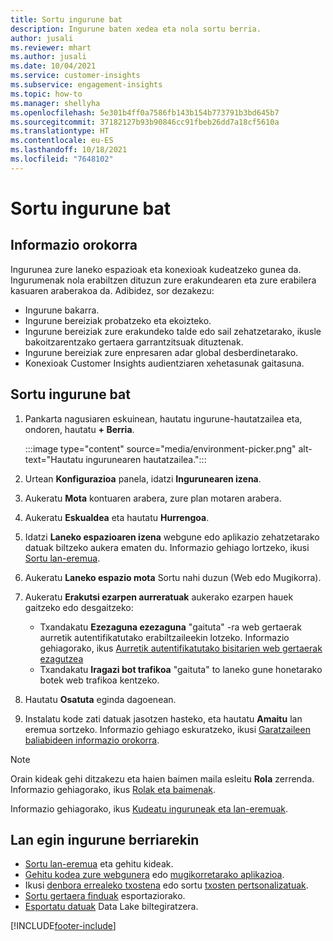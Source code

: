 ```yaml
---
title: Sortu ingurune bat
description: Ingurune baten xedea eta nola sortu berria.
author: jusali
ms.reviewer: mhart
ms.author: jusali
ms.date: 10/04/2021
ms.service: customer-insights
ms.subservice: engagement-insights
ms.topic: how-to
ms.manager: shellyha
ms.openlocfilehash: 5e301b4ff0a7586fb143b154b773791b3bd645b7
ms.sourcegitcommit: 37182127b93b90846cc91fbeb26dd7a18cf5610a
ms.translationtype: HT
ms.contentlocale: eu-ES
ms.lasthandoff: 10/18/2021
ms.locfileid: "7648102"
---
```

# <a name="create-a-new-environment"></a>Sortu ingurune bat 

## <a name="overview"></a>Informazio orokorra

Ingurunea zure laneko espazioak eta konexioak kudeatzeko gunea da. Ingurumenak nola erabiltzen dituzun zure erakundearen eta zure erabilera kasuaren araberakoa da. Adibidez, sor dezakezu:

- Ingurune bakarra.
- Ingurune bereiziak probatzeko eta ekoizteko.
- Ingurune bereiziak zure erakundeko talde edo sail zehatzetarako, ikusle bakoitzarentzako gertaera garrantzitsuak dituztenak.
- Ingurune bereiziak zure enpresaren adar global desberdinetarako.
- Konexioak Customer Insights audientziaren xehetasunak gaitasuna.

## <a name="create-a-new-environment"></a>Sortu ingurune bat

1. Pankarta nagusiaren eskuinean, hautatu ingurune-hautatzailea eta, ondoren, hautatu **+ Berria**.

   :::image type="content" source="media/environment-picker.png" alt-text="Hautatu ingurunearen hautatzailea.":::

1. Urtean **Konfigurazioa** panela, idatzi **Ingurunearen izena**.

1. Aukeratu **Mota** kontuaren arabera, zure plan motaren arabera.

1. Aukeratu **Eskualdea** eta hautatu **Hurrengoa**. 

1. Idatzi **Laneko espazioaren izena** webgune edo aplikazio zehatzetarako datuak biltzeko aukera ematen du. Informazio gehiago lortzeko, ikusi [Sortu lan-eremua](create-workspace.md).

1. Aukeratu **Laneko espazio mota** Sortu nahi duzun (Web edo Mugikorra). 

1. Aukeratu **Erakutsi ezarpen aurreratuak** aukerako ezarpen hauek gaitzeko edo desgaitzeko:

   - Txandakatu **Ezezaguna ezezaguna** "gaituta" -ra web gertaerak aurretik autentifikatutako erabiltzaileekin lotzeko. Informazio gehiagorako, ikus [Aurretik autentifikatutako bisitarien web gertaerak ezagutzea](unknown-to-known.md)
   - Txandakatu **Iragazi bot trafikoa** "gaituta" to laneko gune honetarako botek web trafikoa kentzeko. 

1. Hautatu **Osatuta** eginda dagoenean. 

1. Instalatu kode zati datuak jasotzen hasteko, eta hautatu **Amaitu** lan eremua sortzeko. Informazio gehiago eskuratzeko, ikusi [Garatzaileen baliabideen informazio orokorra](developer-resources.md).

> [!NOTE]
> Orain kideak gehi ditzakezu eta haien baimen maila esleitu **Rola** zerrenda. Informazio gehiagorako, ikus [Rolak eta baimenak](user-roles.md). 

Informazio gehiagorako, ikus [Kudeatu inguruneak eta lan-eremuak](manage-environments-workspaces.md).

## <a name="work-with-your-new-environment"></a>Lan egin ingurune berriarekin

- [Sortu lan-eremua](../engagement-insights/create-workspace.md) eta gehitu kideak.
- [Gehitu kodea zure webgunera](../engagement-insights/instrument-website.md) edo [mugikorretarako aplikazioa](../engagement-insights/developer-resources.md#capture-events-from-mobile-apps).
- Ikusi [denbora errealeko txostena](../engagement-insights/view-reports.md) edo sortu [txosten pertsonalizatuak](../engagement-insights/custom-reports.md).
- [Sortu gertaera finduak](../engagement-insights/refined-events.md) esportaziorako.
- [Esportatu datuak](../engagement-insights/export-events.md) Data Lake biltegiratzera.

[!INCLUDE[footer-include](../includes/footer-banner.md)]
